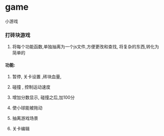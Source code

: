 # game
小游戏

### 打砖块游戏

1. 将每个功能函数,单独抽离为一个js文件,方便更改和查找, 将复杂的东西,转化为简单的

#### 功能:

1. 暂停, 关卡设置 ,砖块血量, 

2. 碰撞 , 控制运动速度

3. 增加分数显示, 碰撞之后,加100分

4. 使小球能被拖动

5. 抽离游戏场景

6. 关卡编辑

   